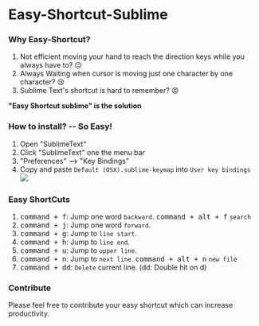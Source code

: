 # Easy-Shortcut-Sublime
### Why Easy-Shortcut?
1. Not efficient moving your hand to reach the direction keys while you always have to? 😔
2. Always Waiting when cursor is moving just one character by one character? 😢
3. Sublime Text's shortcut is hard to remember?  😡

<b>"Easy Shortcut sublime" is the solution</b>

### How to install? -- So Easy!
1. Open "SublimeText"
2. Click "SublimeText" one the menu bar
3. "Preferences" --> "Key Bindings"
4. Copy and paste ```Default (OSX).sublime-keymap``` into ```User key bindings```
![](./resources/Installation.gif)

### Easy ShortCuts
1. <kbd>command + f</kbd>: Jump one word ```backward```. <kbd>command + alt + f</kbd> ```search```
2. <kbd>command + j</kbd>: Jump one word ```forward```.
3. <kbd>command + g</kbd>: Jump to ```line start```.
4. <kbd>command + h</kbd>: Jump to ```line end```.
5. <kbd>command + u</kbd>: Jump to ```upper line```.
6. <kbd>command + n</kbd>: Jump to ```next line```. <kbd>command + alt + n</kbd> ```new file```
7. <kbd>command + dd</kbd>: ```Delete``` current line. (dd: Double hit on d)





### Contribute
Please feel free to contribute your easy shortcut which can increase productivity.
